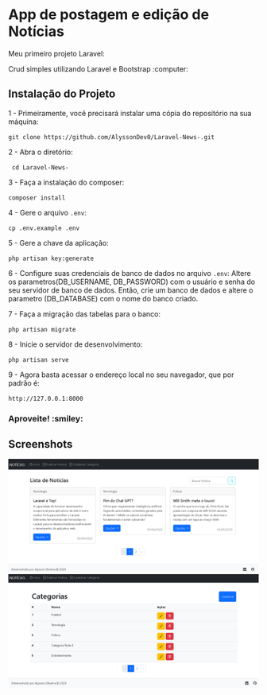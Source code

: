 <h1>App de postagem e edição de Notícias</h1>
<p>Meu primeiro projeto Laravel:</p>
<p>Crud simples utilizando Laravel e Bootstrap :computer:</p>

## Instalação do Projeto 

1 - Primeiramente, você precisará instalar uma cópia do repositório na sua máquina:
    
    git clone https://github.com/AlyssonDev0/Laravel-News-.git
    
2 - Abra o diretório:
     
     cd Laravel-News-
     
3 - Faça a instalação do composer:

    composer install
    
4 - Gere o arquivo `.env`:

    cp .env.example .env
    
5 - Gere a chave da aplicação:

    php artisan key:generate

6 - Configure suas credenciais de banco de dados no arquivo `.env`:
    Altere os parametros(DB_USERNAME, DB_PASSWORD) com o usuário e senha do seu servidor de banco de dados.
    Então, crie um banco de dados e altere o parametro (DB_DATABASE) com o nome do banco criado. 

7 - Faça a migração das tabelas para o banco:

    php artisan migrate

8 - Inicie o servidor de desenvolvimento:

    php artisan serve

9 - Agora basta acessar o endereço local no seu navegador, que por padrão é: 

    http://127.0.0.1:8000

<h3>Aproveite! :smiley:</h3>

## Screenshots

![Página Inicial](/screenshots/home.png)
![Gerenciar Categorias](/screenshots/categorias.png)




